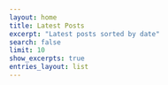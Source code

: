 ```yaml
---
layout: home
title: Latest Posts
excerpt: "Latest posts sorted by date"
search: false
limit: 10
show_excerpts: true
entries_layout: list
---
```

